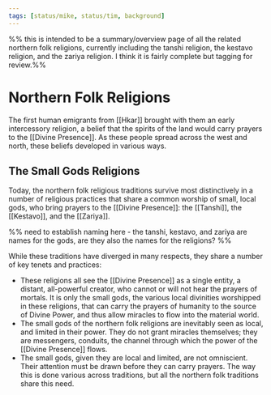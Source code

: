 ```yaml
---
tags: [status/mike, status/tim, background]
---
```


%% this is intended to be a summary/overview page of all the related northern folk religions, currently including the tanshi religion, the kestavo religion, and the zariya religion. I think it is fairly complete but tagging for review.%%
# Northern Folk Religions

The first human emigrants from [[Hkar]] brought with them an early intercessory religion, a belief that the spirits of the land would carry prayers to the [[Divine Presence]]. As these people spread across the west and north, these beliefs developed in various ways. 
## The Small Gods Religions

Today, the northern folk religious traditions survive most distinctively in a number of religious practices that share a common worship of small, local gods, who bring prayers to the [[Divine Presence]]: the [[Tanshi]], the [[Kestavo]], and the [[Zariya]]. 

%% need to establish naming here - the tanshi, kestavo, and zariya are names for the gods, are they also the names for the religions? %%

While these traditions have diverged in many respects, they share a number of key tenets and practices:
- These religions all see the [[Divine Presence]] as a single entity, a distant, all-powerful creator, who cannot or will not hear the prayers of mortals. It is only the small gods, the various local divinities worshipped in these religions, that can carry the prayers of humanity to the source of Divine Power, and thus allow miracles to flow into the material world.
- The small gods of the northern folk religions are inevitably seen as local, and limited in their power. They do not grant miracles themselves; they are messengers, conduits, the channel through which the power of the [[Divine Presence]] flows. 
- The small gods, given they are local and limited, are not omniscient. Their attention must be drawn before they can carry prayers. The way this is done various across traditions, but all the northern folk traditions share this need.


